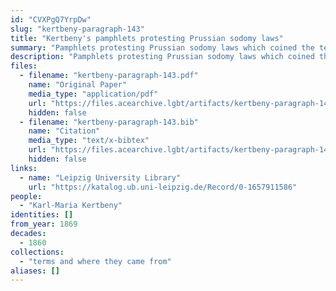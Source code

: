 ```yaml
---
id: "CVXPgQ7YrpDw"
slug: "kertbeny-paragraph-143"
title: "Kertbeny's pamphlets protesting Prussian sodomy laws"
summary: "Pamphlets protesting Prussian sodomy laws which coined the terms \"homosexual\" and \"heterosexual\""
description: "Pamphlets protesting Prussian sodomy laws which coined the terms \"homosexual\" and \"heterosexual\", as well as \"monosexual\""
files:
  - filename: "kertbeny-paragraph-143.pdf"
    name: "Original Paper"
    media_type: "application/pdf"
    url: "https://files.acearchive.lgbt/artifacts/kertbeny-paragraph-143/kertbeny-paragraph-143.pdf"
    hidden: false
  - filename: "kertbeny-paragraph-143.bib"
    name: "Citation"
    media_type: "text/x-bibtex"
    url: "https://files.acearchive.lgbt/artifacts/kertbeny-paragraph-143/kertbeny-paragraph-143.bib"
    hidden: false
links:
  - name: "Leipzig University Library"
    url: "https://katalog.ub.uni-leipzig.de/Record/0-1657911586"
people:
  - "Karl-Maria Kertbeny"
identities: []
from_year: 1869
decades:
  - 1860
collections:
  - "terms and where they came from"
aliases: []
---
```

